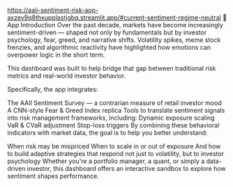 https://aaii-sentiment-risk-app-axzey9q8thxupplastjgbq.streamlit.app/#current-sentiment-regime-neutral
🧭 App Introduction
Over the past decade, markets have become increasingly sentiment-driven — shaped not only by fundamentals but by investor psychology, fear, greed, and narrative shifts.
Volatility spikes, meme stock frenzies, and algorithmic reactivity have highlighted how emotions can overpower logic in the short term.

This dashboard was built to help bridge that gap between traditional risk metrics and real-world investor behavior.

Specifically, the app integrates:

The AAII Sentiment Survey — a contrarian measure of retail investor mood
A CNN-style Fear & Greed Index replica
Tools to translate sentiment signals into risk management frameworks, including:
Dynamic exposure scaling
VaR & CVaR adjustment
Stop-loss triggers
By combining these behavioral indicators with market data, the goal is to help you better understand:

When risk may be mispriced
When to scale in or out of exposure
And how to build adaptive strategies that respond not just to volatility, but to investor psychology
Whether you're a portfolio manager, a quant, or simply a data-driven investor, this dashboard offers an interactive sandbox to explore how sentiment shapes performance.
